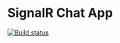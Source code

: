 # SignalR Chat App

[![Build status](https://ci.appveyor.com/api/projects/status/68ke2h6ah621h1xx?svg=true)](https://ci.appveyor.com/project/devTimmy/signalr-chat-aspnetcore2-1)
